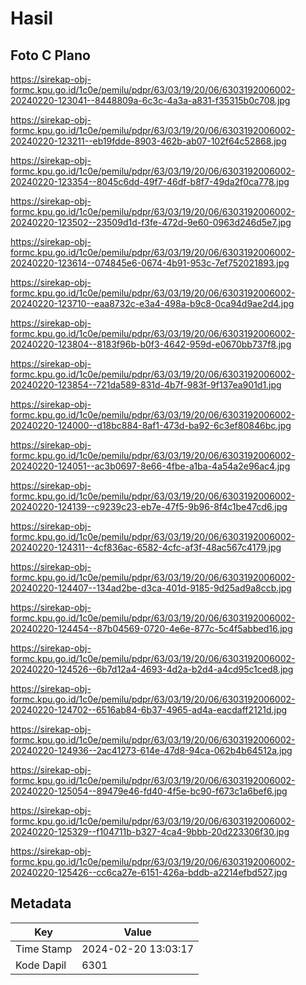 # Hasil

## Foto C Plano

https://sirekap-obj-formc.kpu.go.id/1c0e/pemilu/pdpr/63/03/19/20/06/6303192006002-20240220-123041--8448809a-6c3c-4a3a-a831-f35315b0c708.jpg

https://sirekap-obj-formc.kpu.go.id/1c0e/pemilu/pdpr/63/03/19/20/06/6303192006002-20240220-123211--eb19fdde-8903-462b-ab07-102f64c52868.jpg

https://sirekap-obj-formc.kpu.go.id/1c0e/pemilu/pdpr/63/03/19/20/06/6303192006002-20240220-123354--8045c6dd-49f7-46df-b8f7-49da2f0ca778.jpg

https://sirekap-obj-formc.kpu.go.id/1c0e/pemilu/pdpr/63/03/19/20/06/6303192006002-20240220-123502--23509d1d-f3fe-472d-9e60-0963d246d5e7.jpg

https://sirekap-obj-formc.kpu.go.id/1c0e/pemilu/pdpr/63/03/19/20/06/6303192006002-20240220-123614--074845e6-0674-4b91-953c-7ef752021893.jpg

https://sirekap-obj-formc.kpu.go.id/1c0e/pemilu/pdpr/63/03/19/20/06/6303192006002-20240220-123710--eaa8732c-e3a4-498a-b9c8-0ca94d9ae2d4.jpg

https://sirekap-obj-formc.kpu.go.id/1c0e/pemilu/pdpr/63/03/19/20/06/6303192006002-20240220-123804--8183f96b-b0f3-4642-959d-e0670bb737f8.jpg

https://sirekap-obj-formc.kpu.go.id/1c0e/pemilu/pdpr/63/03/19/20/06/6303192006002-20240220-123854--721da589-831d-4b7f-983f-9f137ea901d1.jpg

https://sirekap-obj-formc.kpu.go.id/1c0e/pemilu/pdpr/63/03/19/20/06/6303192006002-20240220-124000--d18bc884-8af1-473d-ba92-6c3ef80846bc.jpg

https://sirekap-obj-formc.kpu.go.id/1c0e/pemilu/pdpr/63/03/19/20/06/6303192006002-20240220-124051--ac3b0697-8e66-4fbe-a1ba-4a54a2e96ac4.jpg

https://sirekap-obj-formc.kpu.go.id/1c0e/pemilu/pdpr/63/03/19/20/06/6303192006002-20240220-124139--c9239c23-eb7e-47f5-9b96-8f4c1be47cd6.jpg

https://sirekap-obj-formc.kpu.go.id/1c0e/pemilu/pdpr/63/03/19/20/06/6303192006002-20240220-124311--4cf836ac-6582-4cfc-af3f-48ac567c4179.jpg

https://sirekap-obj-formc.kpu.go.id/1c0e/pemilu/pdpr/63/03/19/20/06/6303192006002-20240220-124407--134ad2be-d3ca-401d-9185-9d25ad9a8ccb.jpg

https://sirekap-obj-formc.kpu.go.id/1c0e/pemilu/pdpr/63/03/19/20/06/6303192006002-20240220-124454--87b04569-0720-4e6e-877c-5c4f5abbed16.jpg

https://sirekap-obj-formc.kpu.go.id/1c0e/pemilu/pdpr/63/03/19/20/06/6303192006002-20240220-124526--6b7d12a4-4693-4d2a-b2d4-a4cd95c1ced8.jpg

https://sirekap-obj-formc.kpu.go.id/1c0e/pemilu/pdpr/63/03/19/20/06/6303192006002-20240220-124702--6516ab84-6b37-4965-ad4a-eacdaff2121d.jpg

https://sirekap-obj-formc.kpu.go.id/1c0e/pemilu/pdpr/63/03/19/20/06/6303192006002-20240220-124936--2ac41273-614e-47d8-94ca-062b4b64512a.jpg

https://sirekap-obj-formc.kpu.go.id/1c0e/pemilu/pdpr/63/03/19/20/06/6303192006002-20240220-125054--89479e46-fd40-4f5e-bc90-f673c1a6bef6.jpg

https://sirekap-obj-formc.kpu.go.id/1c0e/pemilu/pdpr/63/03/19/20/06/6303192006002-20240220-125329--f104711b-b327-4ca4-9bbb-20d223306f30.jpg

https://sirekap-obj-formc.kpu.go.id/1c0e/pemilu/pdpr/63/03/19/20/06/6303192006002-20240220-125426--cc6ca27e-6151-426a-bddb-a2214efbd527.jpg


## Metadata

| Key        | Value               |
| ---------- | ------------------- |
| Time Stamp | 2024-02-20 13:03:17 |
| Kode Dapil | 6301                |



